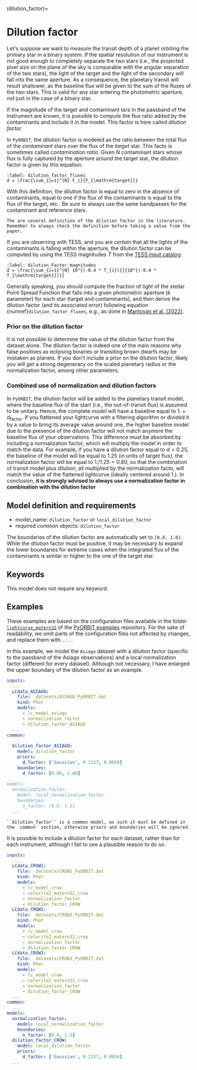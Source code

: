 (dilution_factor)=

# Dilution factor

Let's suppose we want to measure the transit depth of a planet orbiting the primary star in a binary system.
If the spatial resolution of our instrument is not good enough to completely separate the two stars (i.e., the projected pixel size on the plane of the sky is comparable with the angular separation of the two stars), the light of the target and the light of the secondary will fall into the same aperture. As a consequence, the planetary transit will result shallower, as the baseline flux will be given to the sum of the fluxes of the two stars. This is valid for any star entering the photometric aperture, not just in the case of a binary star.


If the magnitude of the target and contaminant tars in the passband of the instrument are known, it is possible to compute the flux ratio added by the contaminants and include it in the model. This factor is here called *dilution factor*.

In `PyORBIT`, the dilution factor is modeled as the ratio between the total flux of the *contaminant* stars over the flux of the *target* star. This facto is sometimes called *contamination ratio*.
Given $N$ contaminant stars whose flux is fully captured by the aperture around the target star, the dilution factor is given by this equation:

```{math}
:label: dilution_factor_fluxes
d = \frac{\sum_{i=1}^{N} F_i}{F_{\mathrm{target}}}
```

With this definition, the dilution factor is equal to zero in the absence of contaminants, equal to one if the flux of the contaminants is equal to the flux of the target, etc.. 
Be sure to always use the same bandpasses for the contaminant and reference stars.


```{warning}
The are several definition of the dilution factor in the literature. Remember to always check the definition before taking a value from the paper. 
```

If you are observing with TESS, and you are *certain* that all the lights of the contaminants is falling within the aperture, the dilution factor can be computed by using the TESS magnitudes $T$ from the [TESS input catalog](https://tess.mit.edu/science/tess-input-catalogue/):
```{math}
:label: dilution_Factor_magnitudes
d = \frac{\sum_{i=1}^{N} 10^{(-0.4 * T_{i})}}{10^{(-0.4 * T_{\mathrm{target}})}}
```

Generally speaking,  you should compute the fraction of light of the stellar Point Spread Function that falls into a given photometric aperture ($k$ parameter) for each star (target and contaminants), and then derive the dilution factor (and its associated error) following equation {numref}`dilution_factor_fluxes`, e.g., as done in [Mantovan et al. (2022)](https://ui.adsabs.harvard.edu/abs/2022MNRAS.516.4432M/abstract).


### Prior on the dilution factor

It is not possible to determine the value of the dilution factor from the dataset alone. The dilution factor is indeed one of the main reasons why false positives as eclipsing binaries or transiting brown dwarfs may be mistaken as planets. If you don't include a prior on the dilution factor, likely you will get a strong degeneracy on the scaled planetary radius or the normalization factor, among other parameters.


### Combined use of normalization and dilution factors

In `PyORBIT`, the dilution factor will be added to the planetary transit model, where the baseline flux of the start (i.e., the out-of-transit flux) is assumed to be unitary. Hence, the complete *model* will have a baseline equal to $1. + d_{\mathrm{factor}}$.
If you flattened your lightcurve with a filtering algorithm or divided it by a value to bring its average value around one, the higher baseline model due to the presence of the dilution factor will not match anymore the baseline flux of your observations. This difference must be absorbed by including a normalization factor, which will multiply the model in order to match the data. For example, if you have a dilution factor equal to $d=0.25$, the baseline of the model will be equal to $1.25$ (in units of target flux), the normalization factor will be equal to $1./1.25=0.80$, so that the combination of transit model plus dilution, all multiplied by the normalization facto, will match the value of the flattened lightcurve (ideally centered around 1.).
In conclusion, **it is strongly advised to always use a normalization factor in combination with the dilution factor** 

## Model definition and requirements

- model_name: ``dilution_factor`` or ``local_dilution_factor``
- required common objects: ``dilution_factor``

The boundaries of the dilution factor are automatically set to `[0.0, 1.0]`. While the dilution factor must be positive, it may be necessary to expand the lower boundaries for extreme cases when the integrated flux of the contaminants is similar or higher to the one of the target star.

## Keywords

This model does not require any keyword.


## Examples

These examples are based on the configuration files available in the folder [`lightcurve_matern32`](https://github.com/LucaMalavolta/PyORBIT_examples/tree/main/lightcurves_matern32) of the [PyORBIT examples](https://github.com/LucaMalavolta/PyORBIT_examples) repository.  For the sake of readability, we omit parts of the configuration files not affected by changes, and replace them with `...` .

in this example, we model the `Asiago` dataset with a dilution factor (specific to the passband of the Asiago observations) and a local normalization factor (different for every dataset).
Although not necessary, I have enlarged the upper boundary of the dilution factor as an example.

```yaml
inputs:
  ...
  LCdata_ASIAGO:
    file:  datasets/ASIAGO_PyORBIT.dat
    kind: Phot
    models:
      - lc_model_asiago
      - normalization_factor
      - dilution_factor_ASIAGO
  ...
common:
  ...
  dilution_factor_ASIAGO:
    model: dilution_factor
    priors:
      d_factor: ['Gaussian', 0.2157, 0.0056]
    boundaries:
      d_factor: [0.00, 2.00]
...
models:
  normalization_factor:
    model: local_normalization_factor
    boundaries:
      n_factor: [0.8, 1.2]
  ...
```

```{tip}
``dilution_factor`` is a common model, as such it must be defined in the `common` section, otherwise priors and boundaries will be ignored.
```

It is possible to include a dilution factor for each dataset, rather than for each instrument, although I fail to see a plausible reason to do so.

```yaml
inputs:
  ...
  LCdata_CROW1:
    file:  datasets/CROW1_PyORBIT.dat
    kind: Phot
    models:
      - lc_model_crow
      - celerite2_matern32_crow
      - normalization_factor
      - dilution_factor_CROW
  LCdata_CROW2:
    file:  datasets/CROW2_PyORBIT.dat
    kind: Phot
    models:
      - lc_model_crow
      - celerite2_matern32_crow
      - normalization_factor
      - dilution_factor_CROW
  LCdata_CROW3:
    file:  datasets/CROW3_PyORBIT.dat
    kind: Phot
    models:
      - lc_model_crow
      - celerite2_matern32_crow
      - normalization_factor
      - dilution_factor_CROW
  ...
common:
  ...
models:
  normalization_factor:
    model: local_normalization_factor
    boundaries:
      n_factor: [0.8, 1.2]
  dilution_factor_CROW:
    model: local_dilution_factor
    priors:
      d_factor: ['Gaussian', 0.2157, 0.0056]
  ...
```

